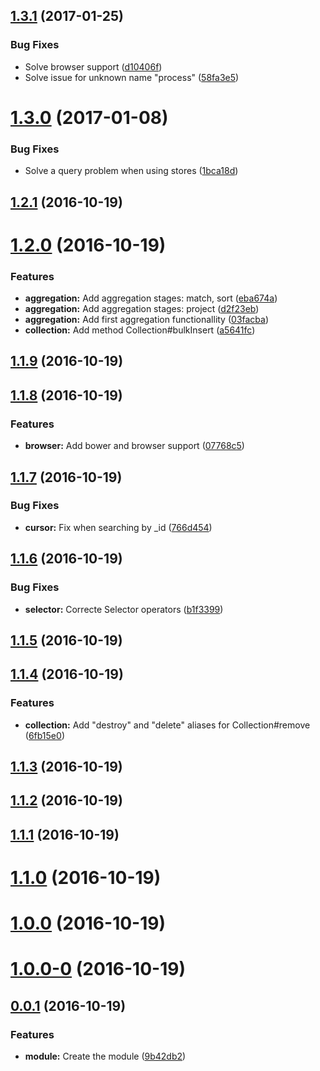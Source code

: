 <a name="1.3.1"></a>
## [1.3.1](https://github.com/EastolfiWebDev/MongoPortable/compare/1.3.0...v1.3.1) (2017-01-25)


### Bug Fixes

* Solve browser support ([d10406f](https://github.com/EastolfiWebDev/MongoPortable/commit/d10406f))
* Solve issue for unknown name "process" ([58fa3e5](https://github.com/EastolfiWebDev/MongoPortable/commit/58fa3e5))



<a name="1.3.0"></a>
# [1.3.0](https://github.com/EastolfiWebDev/MongoPortable/compare/v1.2.1...1.3.0) (2017-01-08)


### Bug Fixes

* Solve a query problem when using stores ([1bca18d](https://github.com/EastolfiWebDev/MongoPortable/commit/1bca18d))



<a name="1.2.1"></a>
## [1.2.1](https://github.com/EastolfiWebDev/MongoPortable/compare/v1.2.0...v1.2.1) (2016-10-19)



<a name="1.2.0"></a>
# [1.2.0](https://github.com/EastolfiWebDev/MongoPortable/compare/v1.1.9...v1.2.0) (2016-10-19)


### Features

* **aggregation:** Add aggregation stages: match, sort ([eba674a](https://github.com/EastolfiWebDev/MongoPortable/commit/eba674a))
* **aggregation:** Add aggregation stages: project ([d2f23eb](https://github.com/EastolfiWebDev/MongoPortable/commit/d2f23eb))
* **aggregation:** Add first aggregation functionallity ([03facba](https://github.com/EastolfiWebDev/MongoPortable/commit/03facba))
* **collection:** Add method Collection#bulkInsert ([a5641fc](https://github.com/EastolfiWebDev/MongoPortable/commit/a5641fc))



<a name="1.1.9"></a>
## [1.1.9](https://github.com/EastolfiWebDev/MongoPortable/compare/v1.1.8...v1.1.9) (2016-10-19)



<a name="1.1.8"></a>
## [1.1.8](https://github.com/EastolfiWebDev/MongoPortable/compare/v1.1.7...v1.1.8) (2016-10-19)


### Features

* **browser:** Add bower and browser support ([07768c5](https://github.com/EastolfiWebDev/MongoPortable/commit/07768c5))



<a name="1.1.7"></a>
## [1.1.7](https://github.com/EastolfiWebDev/MongoPortable/compare/v1.1.6...v1.1.7) (2016-10-19)


### Bug Fixes

* **cursor:** Fix when searching by _id ([766d454](https://github.com/EastolfiWebDev/MongoPortable/commit/766d454))



<a name="1.1.6"></a>
## [1.1.6](https://github.com/EastolfiWebDev/MongoPortable/compare/v1.1.5...v1.1.6) (2016-10-19)


### Bug Fixes

* **selector:** Correcte Selector operators ([b1f3399](https://github.com/EastolfiWebDev/MongoPortable/commit/b1f3399))



<a name="1.1.5"></a>
## [1.1.5](https://github.com/EastolfiWebDev/MongoPortable/compare/v1.1.4...v1.1.5) (2016-10-19)



<a name="1.1.4"></a>
## [1.1.4](https://github.com/EastolfiWebDev/MongoPortable/compare/v1.1.3...v1.1.4) (2016-10-19)


### Features

* **collection:** Add "destroy" and "delete" aliases for Collection#remove ([6fb15e0](https://github.com/EastolfiWebDev/MongoPortable/commit/6fb15e0))



<a name="1.1.3"></a>
## [1.1.3](https://github.com/EastolfiWebDev/MongoPortable/compare/v1.1.2...v1.1.3) (2016-10-19)



<a name="1.1.2"></a>
## [1.1.2](https://github.com/EastolfiWebDev/MongoPortable/compare/v1.1.1...v1.1.2) (2016-10-19)



<a name="1.1.1"></a>
## [1.1.1](https://github.com/EastolfiWebDev/MongoPortable/compare/v1.1.0...v1.1.1) (2016-10-19)



<a name="1.1.0"></a>
# [1.1.0](https://github.com/EastolfiWebDev/MongoPortable/compare/v1.0.0...v1.1.0) (2016-10-19)



<a name="1.0.0"></a>
# [1.0.0](https://github.com/EastolfiWebDev/MongoPortable/compare/v1.0.0-0...v1.0.0) (2016-10-19)



<a name="1.0.0-0"></a>
# [1.0.0-0](https://github.com/EastolfiWebDev/MongoPortable/compare/v0.0.1...v1.0.0-0) (2016-10-19)



<a name="0.0.1"></a>
## [0.0.1](https://github.com/EastolfiWebDev/MongoPortable/compare/9b42db2...v0.0.1) (2016-10-19)


### Features

* **module:** Create the module ([9b42db2](https://github.com/EastolfiWebDev/MongoPortable/commit/9b42db2))



